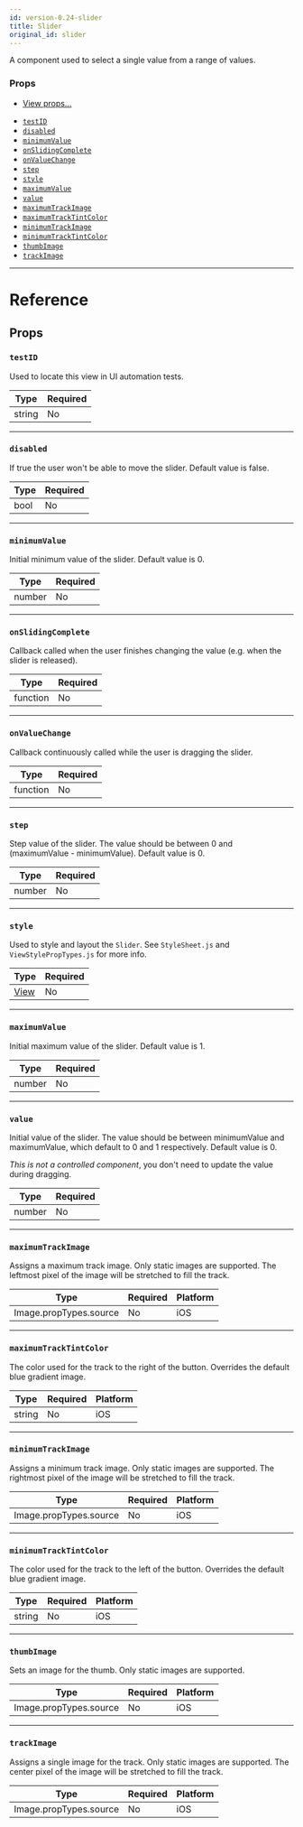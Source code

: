```yaml
---
id: version-0.24-slider
title: Slider
original_id: slider
---
```

A component used to select a single value from a range of values.

### Props

* [View props...](view.md#props)
- [`testID`](slider.md#testid)
- [`disabled`](slider.md#disabled)
- [`minimumValue`](slider.md#minimumvalue)
- [`onSlidingComplete`](slider.md#onslidingcomplete)
- [`onValueChange`](slider.md#onvaluechange)
- [`step`](slider.md#step)
- [`style`](slider.md#style)
- [`maximumValue`](slider.md#maximumvalue)
- [`value`](slider.md#value)
- [`maximumTrackImage`](slider.md#maximumtrackimage)
- [`maximumTrackTintColor`](slider.md#maximumtracktintcolor)
- [`minimumTrackImage`](slider.md#minimumtrackimage)
- [`minimumTrackTintColor`](slider.md#minimumtracktintcolor)
- [`thumbImage`](slider.md#thumbimage)
- [`trackImage`](slider.md#trackimage)






---

# Reference

## Props

### `testID`

Used to locate this view in UI automation tests.

| Type | Required |
| - | - |
| string | No |




---

### `disabled`

If true the user won't be able to move the slider.
Default value is false.

| Type | Required |
| - | - |
| bool | No |




---

### `minimumValue`

Initial minimum value of the slider. Default value is 0.

| Type | Required |
| - | - |
| number | No |




---

### `onSlidingComplete`

Callback called when the user finishes changing the value (e.g. when
the slider is released).

| Type | Required |
| - | - |
| function | No |




---

### `onValueChange`

Callback continuously called while the user is dragging the slider.

| Type | Required |
| - | - |
| function | No |




---

### `step`

Step value of the slider. The value should be
between 0 and (maximumValue - minimumValue).
Default value is 0.

| Type | Required |
| - | - |
| number | No |




---

### `style`

Used to style and layout the `Slider`.  See `StyleSheet.js` and
`ViewStylePropTypes.js` for more info.

| Type | Required |
| - | - |
| [View](view.md#style) | No |




---

### `maximumValue`

Initial maximum value of the slider. Default value is 1.

| Type | Required |
| - | - |
| number | No |




---

### `value`

Initial value of the slider. The value should be between minimumValue
and maximumValue, which default to 0 and 1 respectively.
Default value is 0.

*This is not a controlled component*, you don't need to update the
value during dragging.

| Type | Required |
| - | - |
| number | No |




---

### `maximumTrackImage`

Assigns a maximum track image. Only static images are supported. The
leftmost pixel of the image will be stretched to fill the track.


| Type | Required | Platform |
| - | - | - |
| Image.propTypes.source | No | iOS  |




---

### `maximumTrackTintColor`

The color used for the track to the right of the button. Overrides the
default blue gradient image.


| Type | Required | Platform |
| - | - | - |
| string | No | iOS  |




---

### `minimumTrackImage`

Assigns a minimum track image. Only static images are supported. The
rightmost pixel of the image will be stretched to fill the track.


| Type | Required | Platform |
| - | - | - |
| Image.propTypes.source | No | iOS  |




---

### `minimumTrackTintColor`

The color used for the track to the left of the button. Overrides the
default blue gradient image.


| Type | Required | Platform |
| - | - | - |
| string | No | iOS  |




---

### `thumbImage`

Sets an image for the thumb. Only static images are supported.


| Type | Required | Platform |
| - | - | - |
| Image.propTypes.source | No | iOS  |




---

### `trackImage`

Assigns a single image for the track. Only static images are supported.
The center pixel of the image will be stretched to fill the track.


| Type | Required | Platform |
| - | - | - |
| Image.propTypes.source | No | iOS  |






